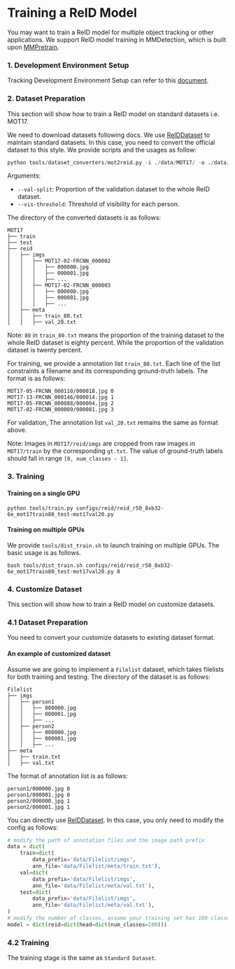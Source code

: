 # Training a ReID Model

You may want to train a ReID model for multiple object tracking or other applications. We support ReID model training in MMDetection, which is built upon [MMPretrain](https://github.com/open-mmlab/mmpretrain).

### 1. Development Environment Setup

Tracking Development Environment Setup can refer to this [document](../../docs/en/get_started.md).

### 2. Dataset Preparation

This section will show how to train a ReID model on standard datasets i.e. MOT17.

We need to download datasets following docs. We use [ReIDDataset](mmdet/datasets/reid_dataset.py) to maintain standard datasets. In this case, you need to convert the official dataset to this style. We provide scripts and the usages as follow:

```python
python tools/dataset_converters/mot2reid.py -i ./data/MOT17/ -o ./data/MOT17/reid --val-split 0.2 --vis-threshold 0.3
```

Arguments:

- `--val-split`: Proportion of the validation dataset to the whole ReID dataset.
- `--vis-threshold`: Threshold of visibility for each person.

The directory of the converted datasets is as follows:

```
MOT17
├── train
├── test
├── reid
│   ├── imgs
│   │   ├── MOT17-02-FRCNN_000002
│   │   │   ├── 000000.jpg
│   │   │   ├── 000001.jpg
│   │   │   ├── ...
│   │   ├── MOT17-02-FRCNN_000003
│   │   │   ├── 000000.jpg
│   │   │   ├── 000001.jpg
│   │   │   ├── ...
│   ├── meta
│   │   ├── train_80.txt
│   │   ├── val_20.txt
```

Note: `80` in `train_80.txt` means the proportion of the training dataset to the whole ReID dataset is eighty percent. While the proportion of the validation dataset is twenty percent.

For training, we provide a annotation list `train_80.txt`. Each line of the list constraints a filename and its corresponding ground-truth labels. The format is as follows:

```
MOT17-05-FRCNN_000110/000018.jpg 0
MOT17-13-FRCNN_000146/000014.jpg 1
MOT17-05-FRCNN_000088/000004.jpg 2
MOT17-02-FRCNN_000009/000081.jpg 3
```

For validation, The annotation list `val_20.txt` remains the same as format above.

Note: Images in `MOT17/reid/imgs` are cropped from raw images in `MOT17/train` by the corresponding `gt.txt`. The value of ground-truth labels should fall in range `[0, num_classes - 1]`.

### 3. Training

#### Training on a single GPU

```shell
python tools/train.py configs/reid/reid_r50_8xb32-6e_mot17train80_test-mot17val20.py
```

#### Training on multiple GPUs

We provide `tools/dist_train.sh` to launch training on multiple GPUs.
The basic usage is as follows.

```shell
bash tools/dist_train.sh configs/reid/reid_r50_8xb32-6e_mot17train80_test-mot17val20.py 8
```

### 4. Customize Dataset

This section will show how to train a ReID model on customize datasets.

### 4.1 Dataset Preparation

You need to convert your customize datasets to existing dataset format.

#### An example of customized dataset

Assume we are going to implement a `Filelist` dataset, which takes filelists for both training and testing. The directory of the dataset is as follows:

```
Filelist
├── imgs
│   ├── person1
│   │   ├── 000000.jpg
│   │   ├── 000001.jpg
│   │   ├── ...
│   ├── person2
│   │   ├── 000000.jpg
│   │   ├── 000001.jpg
│   │   ├── ...
├── meta
│   ├── train.txt
│   ├── val.txt
```

The format of annotation list is as follows:

```
person1/000000.jpg 0
person1/000001.jpg 0
person2/000000.jpg 1
person2/000001.jpg 1
```

You can directly use [ReIDDataset](mmdet/datasets/reid_dataset.py). In this case, you only need to modify the config as follows:

```python
# modify the path of annotation files and the image path prefix
data = dict(
    train=dict(
        data_prefix='data/Filelist/imgs',
        ann_file='data/Filelist/meta/train.txt'),
    val=dict(
        data_prefix='data/Filelist/imgs',
        ann_file='data/Filelist/meta/val.txt'),
    test=dict(
        data_prefix='data/Filelist/imgs',
        ann_file='data/Filelist/meta/val.txt'),
)
# modify the number of classes, assume your training set has 100 classes
model = dict(reid=dict(head=dict(num_classes=100)))
```

### 4.2 Training

The training stage is the same as `Standard Dataset`.
